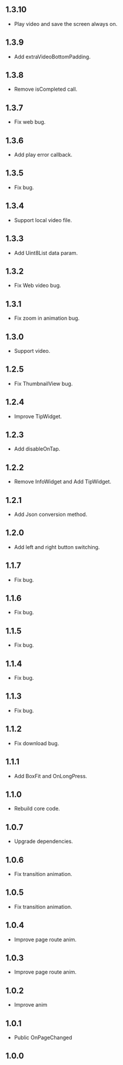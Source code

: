## 1.3.10
* Play video and save the screen always on.
## 1.3.9
* Add extraVideoBottomPadding.
## 1.3.8
* Remove isCompleted call.
## 1.3.7
* Fix web bug.
## 1.3.6
* Add play error callback.
## 1.3.5
* Fix bug.
## 1.3.4
* Support local video file.
## 1.3.3
* Add Uint8List data param.
## 1.3.2
* Fix Web video bug.
## 1.3.1
* Fix zoom in animation bug.
## 1.3.0
* Support video.
## 1.2.5
* Fix ThumbnailView bug.
## 1.2.4
* Improve TipWidget.
## 1.2.3
* Add disableOnTap.
## 1.2.2
* Remove InfoWidget and Add TipWidget.
## 1.2.1
* Add Json conversion method.
## 1.2.0
* Add left and right button switching.
## 1.1.7
* Fix bug.
## 1.1.6
* Fix bug.
## 1.1.5
* Fix bug.
## 1.1.4
* Fix bug.
## 1.1.3
* Fix bug.
## 1.1.2
* Fix download bug.
## 1.1.1
* Add BoxFit and OnLongPress.
## 1.1.0
* Rebuild core code.
## 1.0.7
* Upgrade dependencies.
## 1.0.6
* Fix transition animation.
## 1.0.5
* Fix transition animation.
## 1.0.4
* Improve page route anim.
## 1.0.3
* Improve page route anim.
## 1.0.2
* Improve anim
## 1.0.1
* Public OnPageChanged
## 1.0.0
